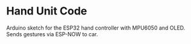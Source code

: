 # Hand Unit Code
Arduino sketch for the ESP32 hand controller with MPU6050 and OLED. Sends gestures via ESP-NOW to car.
